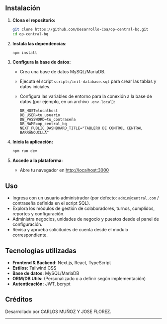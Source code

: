 
## Instalación

1. **Clona el repositorio:**
   ```bash
   git clone https://github.com/Desarrollo-Coa/op-central-bq.git
   cd op-central-bq
   ```

2. **Instala las dependencias:**
   ```bash
   npm install
   ```

3. **Configura la base de datos:**
   - Crea una base de datos MySQL/MariaDB.
   - Ejecuta el script `scripts/init-database.sql` para crear las tablas y datos iniciales.
   - Configura las variables de entorno para la conexión a la base de datos (por ejemplo, en un archivo `.env.local`):

     ```
     DB_HOST=localhost
     DB_USER=tu_usuario
     DB_PASSWORD=tu_contraseña
     DB_NAME=op_central_bq
     NEXT_PUBLIC_DASHBOARD_TITLE="TABLERO DE CONTROL CENTRAL BARRANQUILLA"
     ```

4. **Inicia la aplicación:**
   ```bash
   npm run dev
   ```

5. **Accede a la plataforma:**
   - Abre tu navegador en [http://localhost:3000](http://localhost:3000)

## Uso

- Ingresa con un usuario administrador (por defecto: `admin@central.com` / contraseña definida en el script SQL).
- Explora los módulos de gestión de colaboradores, turnos, cumplidos, reportes y configuración.
- Administra negocios, unidades de negocio y puestos desde el panel de configuración.
- Revisa y aprueba solicitudes de cuenta desde el módulo correspondiente.

## Tecnologías utilizadas

- **Frontend & Backend:** Next.js, React, TypeScript
- **Estilos:** Tailwind CSS
- **Base de datos:** MySQL/MariaDB
- **ORM/DB Utils:** (Personalizado o a definir según implementación)
- **Autenticación:** JWT, bcrypt

## Créditos

Desarrollado por CARLOS MUÑOZ Y JOSE FLOREZ.

---
